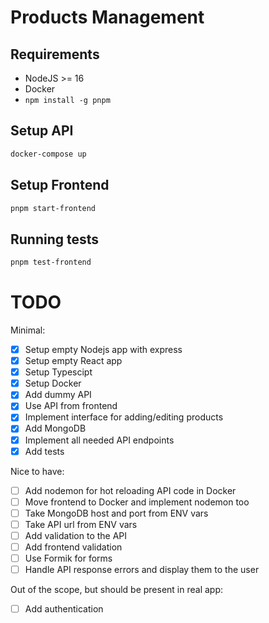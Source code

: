 # Products Management

## Requirements

- NodeJS >= 16
- Docker
- `npm install -g pnpm`

## Setup API

```bash
docker-compose up
```

## Setup Frontend

```bash
pnpm start-frontend
```

## Running tests

```bash
pnpm test-frontend
```

# TODO

Minimal:

- [x] Setup empty Nodejs app with express
- [x] Setup empty React app
- [x] Setup Typescipt
- [x] Setup Docker
- [x] Add dummy API
- [x] Use API from frontend
- [x] Implement interface for adding/editing products
- [x] Add MongoDB
- [x] Implement all needed API endpoints
- [x] Add tests

Nice to have:

- [ ] Add nodemon for hot reloading API code in Docker
- [ ] Move frontend to Docker and implement nodemon too
- [ ] Take MongoDB host and port from ENV vars
- [ ] Take API url from ENV vars
- [ ] Add validation to the API
- [ ] Add frontend validation
- [ ] Use Formik for forms
- [ ] Handle API response errors and display them to the user

Out of the scope, but should be present in real app:

- [ ] Add authentication
